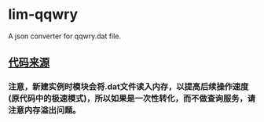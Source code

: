 # lim-qqwry
 A json converter for qqwry.dat file.

## [代码来源](https://github.com/cnwhy/lib-qqwry)

### 注意，新建实例时模块会将.dat文件读入内存，以提高后续操作速度(原代码中的极速模式)，所以如果是一次性转化，而不做查询服务，请注意内存溢出问题。

